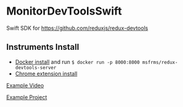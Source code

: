 # MonitorDevToolsSwift
Swift SDK for https://github.com/reduxjs/redux-devtools
## Instruments Install
* [Docker install](https://www.docker.com/get-started) and run
`$ docker run -p 8000:8000 msfrms/redux-devtools-server`
* [Chrome extension install](https://chrome.google.com/webstore/detail/redux-devtools/lmhkpmbekcpmknklioeibfkpmmfibljd)

[Example Video](https://youtu.be/D_FhNVw7tg4)

[Example Project](https://github.com/msfrms/GwentBrowser)
